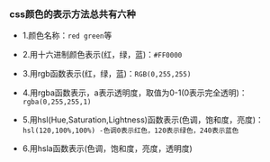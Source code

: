 <h3>css颜色的表示方法总共有六种</h3>

* 1.颜色名称：`red green`等

* 2.用十六进制颜色表示(红，绿，蓝)：`#FF0000`

* 3.用rgb函数表示(红，绿，蓝)：`RGB(0,255,255)` 

* 4.用rgba函数表示，a表示透明度，取值为0-1(0表示完全透明)：`rgba(0,255,255,1)`

* 5.用hsl(Hue,Saturation,Lightness)函数表示(色调，饱和度，亮度)：`hsl(120,100%,100%) -色调0表示红色，120表示绿色，240表示蓝色`

* 6.用hsla函数表示(色调，饱和度，亮度，透明度)